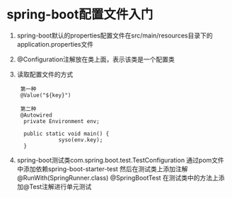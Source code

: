 # spring-boot配置文件入门

1. spring-boot默认的properties配置文件在src/main/resources目录下的application.properties文件
2. @Configuration注解放在类上面，表示该类是一个配置类
3. 读取配置文件的方式

		第一种
		@Value("${key}") 
		
		第二种
		@Autowired  
		 private Environment env;
		    
		 public static void main() {
		    		syso(env.key);
		 }
4. spring-boot测试类com.spring.boot.test.TestConfiguration
        通过pom文件中添加依赖spring-boot-starter-test
        然后在测试类上添加注解
   @RunWith(SpringRunner.class)
   @SpringBootTest
       在测试类中的方法上添加@Test注解进行单元测试
   
   
	